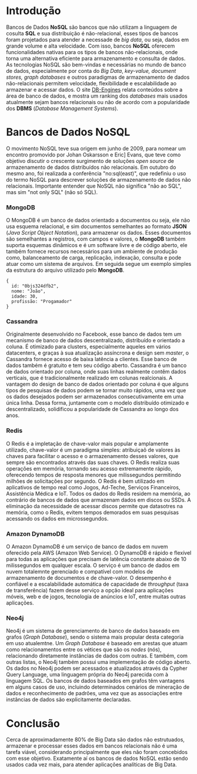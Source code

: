 # Introdução
Bancos de Dados **NoSQL** são bancos que não utilizam a linguagem de cosulta **SQL** e sua distribuição é não-relacional,
esses tipos de bancos foram projetados para atender a necessade de *big data*, ou seja, dados em grande volume e
alta velocidade. Com isso, bancos **NoSQL** oferecem funcionalidades nativas para os tipos de bancos não-relacionais,
onde torna uma alternativa eficiente para armazenamento e consulta de dados. As tecnologias NoSQL são bem-vindas e
necessárias no mundo de banco de dados, especialmente por conta do *Big Data*, *key-value, document stores, graph databases* e outros paradigmas de armazenamento de dados não-relacionais permitem velocidade, flexibilidade e escalabilidade ao armazenar e acessar dados.
O site [DB-Engines](https://db-engines.com/en/ranking) relata conteúdos sobre a área de banco de dados, e mostra
um ranking dos *databases* mais usados atualmente sejam bancos relacionais ou não de acordo com a popularidade dos
**DBMS** (*Database Management Systems*).

# Bancos de Dados NoSQL
O movimento NoSQL teve sua origem em junho de 2009, para nomear um encontro promovido por Johan Oskarsson e Eric]
Evans, que teve como objetivo discutir o crescente surgimento de soluções *open source* de armazenamento de dados
distribuídos não relacionais. Em outubro do mesmo ano, foi realizada a conferência "no:sql(east)", que redefiniu
o uso do termo NoSQL para descrever soluções de armazenamento de dados não relacionais. Importante entender que
NoSQL não significa "não ao SQL", mas sim "not only SQL" (não só SQL).

### MongoDB
O MongoDB é um banco de dados orientado a documentos ou seja, ele não usa esquema relacional, e sim documentos semelhantes ao formato **JSON** (*Java Script Object Notation*), para armazenar os dados. Esses documentos são
semelhantes a registros, com campos e valores, o **MongoDB** também suporta esquemas dinâmicos e é um software livre
e de código aberto, ele também fornece recursos necessários para um ambiente de produção como, balanceamento de
carga, replicação, indexação, consulta e pode atuar como um sistema de arquivos. Em seguida segue um exemplo
simples da estrutura do arquivo utilizado pelo **MongoDB**.
```
{
  id: "0bjs324dfb2",
  nome: "João",
  idade: 30,
  profissão: "Progamador"
}
```
### Cassandra
Originalmente desenvolvido no Facebook, esse banco de dados tem um mecanismo de banco de dados descentralizado,
distribuído e orientado a coluna. É otimizado para clusters, especialmente aqueles em vários datacenters, e graças
à sua atualização assíncrona e design sem *master*, o Cassandra fornece acesso de baixa latência a clientes. Esse
banco de dados também é gratuito e tem seu código aberto.
Cassandra é um banco de dados orientado por coluna, onde suas linhas realmente contêm dados verticais, que é tradicionalmente realizado em colunas realcionais. A vantagem do design de banco de dados orientado por coluna
é que alguns tipos de pesquisas de dados podem se tornar muito rápidos, uma vez que os dados desejados podem ser
armazenados consecutivamente em uma única linha. Dessa forma, juntamente com o modelo distribuído otimizado e
descentralizado, solidificou a popularidade de Cassandra ao longo dos anos.

### Redis
O Redis é a impletação de chave-valor mais popular e amplamente utilizado, chave-valor é um paradigma simples:
atribuiçaõ de valores às chaves para facilitar o acesso e o armazenamento desses valores, que sempre são encontrados através das suas chaves. O Redis realiza suas operações em memória, tornando seu acesso extremamente
rápido, oferecendo tempos de resposta menores que milissegundos permitindo milhões de solicitações por segundo. O
Redis é bem utilizado em aplicativos de tempo real como Jogos, Ad-Teche, Serviços Financeiros, Assistência Médica
e IoT.
Todos os dados do Redis residem na memória, ao contrário de bancos de dados que armazenam dados em discos ou SSDs. A eliminação da necessidade de acessar discos permite que datasotres na memória, como o Redis, evitem
tempos demorados em suas pesquisas acessando os dados em microssegundos.

### Amazon DynamoDB
O Amazon DynamoDB é um serviço de banco de dados em nuvem oferecido pela AWS (Amazon Web Service). O DynamoDB é
rápido e flexível para todas as aplicações que precisam de latência constante abaixo de 10 milissegundos em
qualquer escala. O serviço é um banco de dados em nuvem totalemnte gerenciado e compatível com modelos de armazenamento de documentos e de chave-valor. O desempenho é confiável e a escalabilidade automática de capacidade de *throughput* (taxa de transferência) fazem desse serviço a opção ideal para aplicações móveis, web e de jogos, tecnologia
de anúncios e IoT, entre muitas outras aplicações.

### Neo4j
Neo4j é um sistema de gerenciamento de banco de dados baseado em grafos (*Graph Database*), sendo o sistema mais
propular desta categoria em uso atualemtne. Um *Graph Database* é baseado em arestas que atuam como relacionamentos entre os vétices que são os *nodes* (nós), relacionando diretamente instâncias de dados com outras. E também, com outras listas, o Neo4j também possui uma implementação de código aberto. Os dados no Neo4j
podem ser acessados e atualizados através da Cypher Query Language, uma linguagem própria do Neo4j parecida com
à linguagem SQL.
Os bancos de dados baseados em grafos têm vantagens em alguns casos de uso, incluindo determinados cenários de
mineração de dados e reconhecimento de padrões, uma vez que as associações entre instâncias de dados são explicitamente declaradas.

# Conclusão
Cerca de aproximadamente 80% de Big Data são dados não estrutuados, armazenar e processar esses dados em bancos
relacionais não é uma tarefa viável, considerando principalmente que eles não foram concebidos com esse objetivo.
Exatamente aí os bancos de dados NoSQL estão sendo usados cada vez mais, para atender aplicações analíticas de Big Data.
